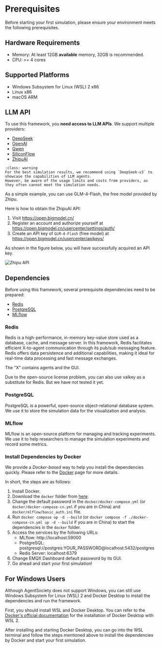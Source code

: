 # Prerequisites

Before starting your first simulation, please ensure your environment meets the following prerequisites.

## Hardware Requirements

- Memory: At least 12GB **available** memory, 32GB is recommended.
- CPU: >= 4 cores

## Supported Platforms

- Windows Subsystem for Linux (WSL) 2 x86
- Linux x86
- macOS ARM

## LLM API

To use this framework, you **need access to LLM APIs**. We support multiple providers:

- [DeepSeek](https://deepseek.com/)
- [OpenAI](https://openai.com/)
- [Qwen](https://tongyi.aliyun.com/)
- [SiliconFlow](https://siliconflow.cn/)
- [ZhipuAI](https://chatglm.cn/)

```{admonition} Warning
:class: warning
For the best simulation results, we recommend using `DeepSeek-v3` to showcase the capabilities of LLM agents. 
However, be aware of the usage limits and costs from providers, as they often cannot meet the simulation needs.
```

As a simple example, you can use GLM-4-Flash, the free model provided by Zhipu.

Here is how to obtain the ZhipuAI API:
1. Visit https://open.bigmodel.cn/
2. Register an account and authorize yourself at https://open.bigmodel.cn/usercenter/settings/auth/
3. Create an API key of `GLM-4-Flash` (free model) at https://open.bigmodel.cn/usercenter/apikeys/

As shown in the figure below, you will have successfully acquired an API key.

![Zhipu API](../_static/01-llm-api.png)

## Dependencies

Before using this framework, several prerequisite dependencies need to be prepared:
- [Redis](https://redis.io/)
- [PostgreSQL](https://www.postgresql.org/)
- [MLflow](https://mlflow.org/)

### Redis

Redis is a high-performance, in-memory key-value store used as a database, cache, and message server. In this framework, Redis facilitates efficient X-to-agent communication through its pub/sub messaging feature. Redis offers data persistence and additional capabilities, making it ideal for real-time data processing and fast message exchanges.

The "X" contains agents and the GUI.

Due to the open-source license problem, you can also use valkey as a substitute for Redis.
But we have not tested it yet.

### PostgreSQL

PostgreSQL is a powerful, open-source object-relational database system.
We use it to store the simulation data for the visualization and analysis.

### MLflow

MLflow is an open-source platform for managing and tracking experiments.
We use it to help researchers to manage the simulation experiments and record some metrics.

### Install Dependencies by Docker

We provide a *Docker-based* way to help you install the dependencies quickly.
Please refer to the [Docker](https://github.com/tsinghua-fib-lab/agentsociety/blob/main/docker/README.md) page for more details.

In short, the steps are as follows:
1. Install Docker.
2. Download the `docker` folder from [here](https://github.com/tsinghua-fib-lab/agentsociety/blob/main/docker/).
3. Change the default password in the `docker/docker-compose.yml` (or `docker/docker-compose-cn.yml` if you are in China) and `docker/mlflow/basic_auth.ini` file.
4. Run `docker compose up -d --build` (or `docker compose -f ./docker-compose-cn.yml up -d --build` if you are in China) to start the dependencies in the `docker` folder.
5. Access the services by the following URLs:
   - MLflow: http://localhost:59000
   - PostgreSQL: postgresql://postgres:YOUR_PASSWORD@localhost:5432/postgres
   - Redis Server: localhost:6379
6. Change EMQX Dashboard default password by its GUI.
7. Go ahead and start your first simulation!

## For Windows Users

Although AgentSociety does not support Windows, you can still use Windows Subsystem for Linux (WSL) 2 and Docker Desktop to install the dependencies and run the framework.

First, you should install WSL and Docker Desktop.
You can refer to the [Docker's official documentation](https://docs.docker.com/desktop/features/wsl/) for the installation of Docker Desktop with WSL 2.

After installing and starting Docker Desktop, you can go into the WSL terminal and follow the steps mentioned above to install the dependencies by Docker and start your first simulation.

